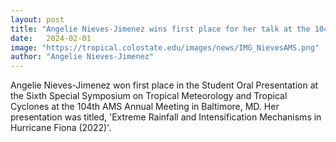 ```yaml
---
layout: post
title: "Angelie Nieves-Jimenez wins first place for her talk at the 104th AMS Annual Meeting."
date:   2024-02-01
image: "https://tropical.colostate.edu/images/news/IMG_NievesAMS.png"
author: "Angelie Nieves-Jimenez"
---
```


Angelie Nieves-Jimenez won first place in the Student Oral Presentation at the Sixth Special Symposium on Tropical Meteorology and Tropical Cyclones at the 104th AMS Annual Meeting in Baltimore, MD.  Her presentation was titled, 'Extreme Rainfall and Intensification Mechanisms in Hurricane Fiona (2022)'.  


